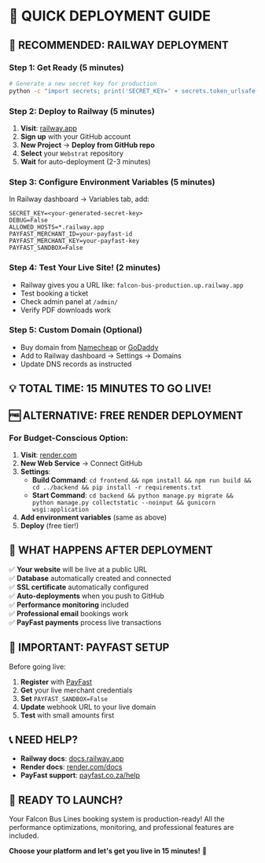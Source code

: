 # 🚀 QUICK DEPLOYMENT GUIDE

## 🎯 **RECOMMENDED: RAILWAY DEPLOYMENT**

### **Step 1: Get Ready (5 minutes)**
```bash
# Generate a new secret key for production
python -c "import secrets; print('SECRET_KEY=' + secrets.token_urlsafe(50))"
```

### **Step 2: Deploy to Railway (5 minutes)**
1. **Visit**: [railway.app](https://railway.app)
2. **Sign up** with your GitHub account
3. **New Project** → **Deploy from GitHub repo**
4. **Select** your `Webstrat` repository
5. **Wait** for auto-deployment (2-3 minutes)

### **Step 3: Configure Environment Variables (5 minutes)**
In Railway dashboard → Variables tab, add:

```env
SECRET_KEY=<your-generated-secret-key>
DEBUG=False
ALLOWED_HOSTS=*.railway.app
PAYFAST_MERCHANT_ID=your-payfast-id
PAYFAST_MERCHANT_KEY=your-payfast-key
PAYFAST_SANDBOX=False
```

### **Step 4: Test Your Live Site! (2 minutes)**
- Railway gives you a URL like: `falcon-bus-production.up.railway.app`
- Test booking a ticket
- Check admin panel at `/admin/`
- Verify PDF downloads work

### **Step 5: Custom Domain (Optional)**
- Buy domain from [Namecheap](https://namecheap.com) or [GoDaddy](https://godaddy.com)
- Add to Railway dashboard → Settings → Domains
- Update DNS records as instructed

## 💡 **TOTAL TIME: 15 MINUTES TO GO LIVE!**

## 🆓 **ALTERNATIVE: FREE RENDER DEPLOYMENT**

### **For Budget-Conscious Option:**
1. **Visit**: [render.com](https://render.com)
2. **New Web Service** → Connect GitHub
3. **Settings**:
   - **Build Command**: `cd frontend && npm install && npm run build && cd ../backend && pip install -r requirements.txt`
   - **Start Command**: `cd backend && python manage.py migrate && python manage.py collectstatic --noinput && gunicorn wsgi:application`
4. **Add environment variables** (same as above)
5. **Deploy** (free tier!)

## 🎯 **WHAT HAPPENS AFTER DEPLOYMENT**

✅ **Your website** will be live at a public URL  
✅ **Database** automatically created and connected  
✅ **SSL certificate** automatically configured  
✅ **Auto-deployments** when you push to GitHub  
✅ **Performance monitoring** included  
✅ **Professional email** bookings work  
✅ **PayFast payments** process live transactions  

## 🚨 **IMPORTANT: PAYFAST SETUP**

Before going live:
1. **Register** with [PayFast](https://payfast.co.za)
2. **Get** your live merchant credentials
3. **Set** `PAYFAST_SANDBOX=False`
4. **Update** webhook URL to your live domain
5. **Test** with small amounts first

## 📞 **NEED HELP?**

- **Railway docs**: [docs.railway.app](https://docs.railway.app)
- **Render docs**: [render.com/docs](https://render.com/docs)
- **PayFast support**: [payfast.co.za/help](https://payfast.co.za/help)

## 🎉 **READY TO LAUNCH?**

Your Falcon Bus Lines booking system is production-ready! All the performance optimizations, monitoring, and professional features are included. 

**Choose your platform and let's get you live in 15 minutes!** 🚀
